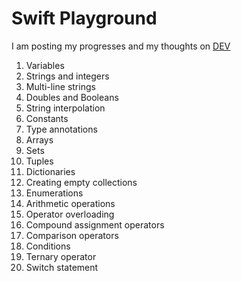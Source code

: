# Swift Playground

I am posting my progresses and my thoughts on [DEV](https://dev.to/rossanodan)

1. Variables
2. Strings and integers
3. Multi-line strings
4. Doubles and Booleans
5. String interpolation
6. Constants
7. Type annotations
8. Arrays
9. Sets
10. Tuples
11. Dictionaries
12. Creating empty collections
13. Enumerations
14. Arithmetic operations
15. Operator overloading
16. Compound assignment operators
17. Comparison operators
18. Conditions
19. Ternary operator
20. Switch statement
